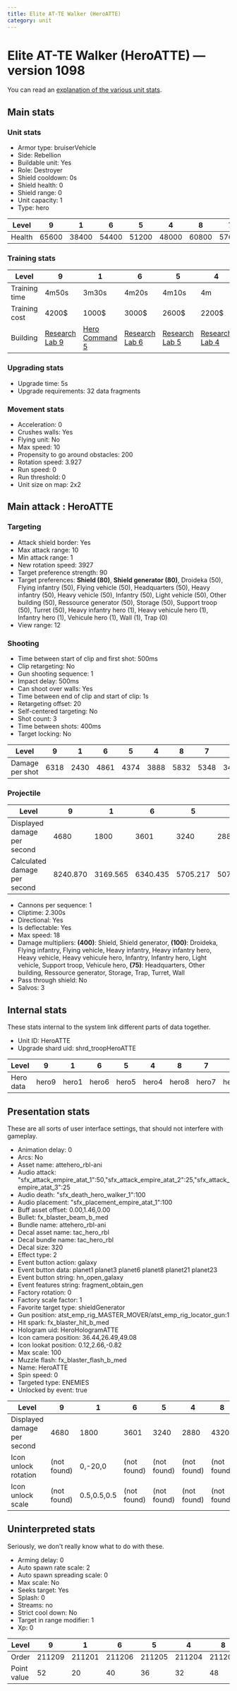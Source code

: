 ```yaml
---
title: Elite AT-TE Walker (HeroATTE)
category: unit
---
```


# Elite AT-TE Walker (HeroATTE) — version 1098

You can read an [explanation  of the various unit stats](unitexplained.md).

## Main stats

### Unit stats

  * Armor type: bruiserVehicle
  * Side: Rebellion
  * Buildable unit: Yes
  * Role: Destroyer
  * Shield cooldown: 0s
  * Shield health: 0
  * Shield range: 0
  * Unit capacity: 1
  * Type: hero

|Level |9    |1    |6    |5    |4    |8    |7    |3    |10   |2    |
|------|-----|-----|-----|-----|-----|-----|-----|-----|-----|-----|
|Health|65600|38400|54400|51200|48000|60800|57600|44800|72000|41600|


### Training stats

|Level        |9                                     |1                                          |6                                     |5                                     |4                                     |8                                     |7                                     |3                                     |10                                     |2                                     |
|-------------|--------------------------------------|-------------------------------------------|--------------------------------------|--------------------------------------|--------------------------------------|--------------------------------------|--------------------------------------|--------------------------------------|---------------------------------------|--------------------------------------|
|Training time|4m50s                                 |3m30s                                      |4m20s                                 |4m10s                                 |4m                                    |4m40s                                 |4m30s                                 |3m50s                                 |5m                                     |3m40s                                 |
|Training cost|4200$                                 |1000$                                      |3000$                                 |2600$                                 |2200$                                 |3800$                                 |3400$                                 |1800$                                 |4600$                                  |1400$                                 |
|Building     |[Research Lab 9](rebelOffenseLab.html)|[Hero Command 5](rebelTacticalCommand.html)|[Research Lab 6](rebelOffenseLab.html)|[Research Lab 5](rebelOffenseLab.html)|[Research Lab 4](rebelOffenseLab.html)|[Research Lab 8](rebelOffenseLab.html)|[Research Lab 7](rebelOffenseLab.html)|[Research Lab 3](rebelOffenseLab.html)|[Research Lab 10](rebelOffenseLab.html)|[Research Lab 2](rebelOffenseLab.html)|


### Upgrading stats

  * Upgrade time: 5s
  * Upgrade requirements: 32 data fragments

### Movement stats

  * Acceleration: 0
  * Crushes walls: Yes
  * Flying unit: No
  * Max speed: 10
  * Propensity to go around obstacles: 200
  * Rotation speed: 3.927
  * Run speed: 0
  * Run threshold: 0
  * Unit size on map: 2x2

## Main attack : HeroATTE

### Targeting

  * Attack shield border: Yes
  * Max attack range: 10
  * Min attack range: 1
  * New rotation speed: 3927
  * Target preference strength: 90
  * Target preferences: **Shield (80)**, **Shield generator (80)**, Droideka (50), Flying infantry (50), Flying vehicle (50), Headquarters (50), Heavy infantry (50), Heavy vehicle (50), Infantry (50), Light vehicle (50), Other building (50), Ressource generator (50), Storage (50), Support troop (50), Turret (50), Heavy infantry hero (1), Heavy vehicule hero (1), Infantry hero (1), Vehicule hero (1), Wall (1), Trap (0)
  * View range: 12

### Shooting

  * Time between start of clip and first shot: 500ms
  * Clip retargeting: No
  * Gun shooting sequence: 1
  * Impact delay: 500ms
  * Can shoot over walls: Yes
  * Time between end of clip and start of clip: 1s
  * Retargeting offset: 20
  * Self-centered targeting: No
  * Shot count: 3
  * Time between shots: 400ms
  * Target locking: No

|Level          |9   |1   |6   |5   |4   |8   |7   |3   |10  |2   |
|---------------|----|----|----|----|----|----|----|----|----|----|
|Damage per shot|6318|2430|4861|4374|3888|5832|5348|3404|7292|2917|


### Projectile

|Level                       |9       |1       |6       |5       |4       |8       |7       |3   |10      |2       |
|----------------------------|--------|--------|--------|--------|--------|--------|--------|----|--------|--------|
|Displayed damage per second |4680    |1800    |3601    |3240    |2880    |4320    |3961    |2521|5401    |2161    |
|Calculated damage per second|8240.870|3169.565|6340.435|5705.217|5071.304|7606.957|6975.652|4440|9511.304|3804.783|


  * Cannons per sequence: 1
  * Cliptime: 2.300s
  * Directional: Yes
  * Is deflectable: Yes
  * Max speed: 18
  * Damage multipliers: **(400)**: Shield, Shield generator, **(100)**: Droideka, Flying infantry, Flying vehicle, Heavy infantry, Heavy infantry hero, Heavy vehicle, Heavy vehicule hero, Infantry, Infantry hero, Light vehicle, Support troop, Vehicule hero, **(75)**: Headquarters, Other building, Ressource generator, Storage, Trap, Turret, Wall
  * Pass through shield: No
  * Salvos: 3

## Internal stats

These stats internal to the system link different parts of data together.

  * Unit ID: HeroATTE
  * Upgrade shard uid: shrd_troopHeroATTE

|Level    |9    |1    |6    |5    |4    |8    |7    |3    |10    |2    |
|---------|-----|-----|-----|-----|-----|-----|-----|-----|------|-----|
|Hero data|hero9|hero1|hero6|hero5|hero4|hero8|hero7|hero3|hero10|hero2|


## Presentation stats

These are all sorts of user interface settings, that should not interfere with gameplay.

  * Animation delay: 0
  * Arcs: No
  * Asset name: attehero_rbl-ani
  * Audio attack: "sfx_attack_empire_atat_1":50,"sfx_attack_empire_atat_2":25,"sfx_attack_empire_atat_3":25
  * Audio death: "sfx_death_hero_walker_1":100
  * Audio placement: "sfx_placement_empire_atat_1":100
  * Buff asset offset: 0.00,1.46,0.00
  * Bullet: fx_blaster_beam_b_med
  * Bundle name: attehero_rbl-ani
  * Decal asset name: tac_hero_rbl
  * Decal bundle name: tac_hero_rbl
  * Decal size: 320
  * Effect type: 2
  * Event button action: galaxy
  * Event button data: planet1 planet3 planet6 planet8 planet21 planet23
  * Event button string: hn_open_galaxy
  * Event features string: fragment_obtain_gen
  * Factory rotation: 0
  * Factory scale factor: 1
  * Favorite target type: shieldGenerator
  * Gun position: atst_emp_rig_MASTER_MOVER/atst_emp_rig_locator_gun:1
  * Hit spark: fx_blaster_hit_b_med
  * Hologram uid: HeroHologramATTE
  * Icon camera position: 36.44,26.49,49.08
  * Icon lookat position: 0.12,2.66,-0.82
  * Max scale: 100
  * Muzzle flash: fx_blaster_flash_b_med
  * Name: HeroATTE
  * Spin speed: 0
  * Targeted type: ENEMIES
  * Unlocked by event: true

|Level                      |9          |1          |6          |5          |4          |8          |7          |3          |10         |2          |
|---------------------------|-----------|-----------|-----------|-----------|-----------|-----------|-----------|-----------|-----------|-----------|
|Displayed damage per second|4680       |1800       |3601       |3240       |2880       |4320       |3961       |2521       |5401       |2161       |
|Icon unlock rotation       |(not found)|0,-20,0    |(not found)|(not found)|(not found)|(not found)|(not found)|(not found)|(not found)|(not found)|
|Icon unlock scale          |(not found)|0.5,0.5,0.5|(not found)|(not found)|(not found)|(not found)|(not found)|(not found)|(not found)|(not found)|


## Uninterpreted stats

Seriously, we don't really know what to do with these.

  * Arming delay: 0
  * Auto spawn rate scale: 2
  * Auto spawn spreading scale: 0
  * Max scale: No
  * Seeks target: Yes
  * Splash: 0
  * Streams: no
  * Strict cool down: No
  * Target in range modifier: 1
  * Xp: 0

|Level      |9     |1     |6     |5     |4     |8     |7     |3     |10    |2     |
|-----------|------|------|------|------|------|------|------|------|------|------|
|Order      |211209|211201|211206|211205|211204|211208|211207|211203|211210|211202|
|Point value|52    |20    |40    |36    |32    |48    |44    |28    |60    |24    |


